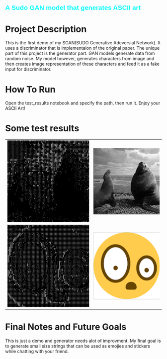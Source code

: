 ## <span style="font-family: Arial; color: #00FFFF;">A Sudo GAN model that generates ASCII art</span>







# Project Description
This is the first demo of my SGAN(SUDO Generative Adeversial Network).
It uses a discriminator that is implementaion of the original paper. The unique part of this project is the generator part. GAN models generate data from random noise.
My model however, generates characters from image and then creates image representation of these characters and feed it as a fake input for discriminator.


# How To Run
Open the test_results notebook and specify the path, then run it. Enjoy your ASCII Art!


# Some test results

<table>
  <tr>
    <td>
      <img src="image_utility/t1.jpg" alt="Image 1">
    </td>
    <td>
      <img src="image_utility/t1_real.jpg" alt="Image 2">
    </td>
  </tr>
  <tr>
      <td>
      <img src="image_utility/t2.png" alt="Image 1">
    </td>
    <td>
      <img src="image_utility/t2_real.png" alt="Image 2">
    </td>
  </tr>
</table>

# Final Notes and Future Goals
This is just a demo and generator needs alot of improvment. My final goal is to generate small size strings that can be used as emojies and stickers while chatting with your friend.
